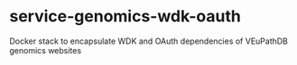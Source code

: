 # service-genomics-wdk-oauth
Docker stack to encapsulate WDK and OAuth dependencies of VEuPathDB genomics websites
